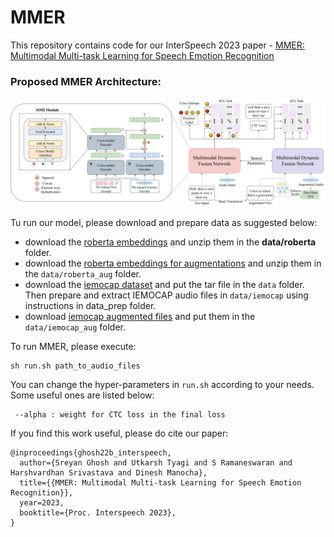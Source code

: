 # MMER

This repository contains code for our InterSpeech 2023 paper - [MMER: Multimodal Multi-task Learning for Speech Emotion Recognition](https://arxiv.org/abs/2203.16794)  

### Proposed MMER Architecture:  

![Proposed Architecture :](./assets/mmer-1.png)  

Tu run our model, please download and prepare data as suggested below:  
* download the [roberta embeddings](https://drive.google.com/file/d/1xy1Ht2-qb0LwCz50o-y--Nln00d5TOQc/view?usp=sharing) and unzip them in the **data/roberta** folder.  
* download the [roberta embeddings for augmentations](https://drive.google.com/file/d/1KxILCQr7od7pfwdfpJp3VVwZHf0iQczm/view?usp=sharing) and unzip them in the `data/roberta_aug` folder.  
* download the [iemocap dataset](https://sail.usc.edu/iemocap/iemocap_release.htm) and put the tar file in the `data` folder. Then prepare and extract IEMOCAP audio files in `data/iemocap` using instructions in data_prep folder.  
* download [iemocap augmented files](https://drive.google.com/file/d/1xy1Ht2-qb0LwCz50o-y--Nln00d5TOQc/view?usp=sharing) and put them in the `data/iemocap_aug` folder.  


To run MMER, please execute:  
```
sh run.sh path_to_audio_files
```

You can change the hyper-parameters in `run.sh` according to your needs. Some useful ones are listed below:    
```
 --alpha : weight for CTC loss in the final loss  
```

If you find this work useful, please do cite our paper:  
```
@inproceedings{ghosh22b_interspeech,
  author={Sreyan Ghosh and Utkarsh Tyagi and S Ramaneswaran and Harshvardhan Srivastava and Dinesh Manocha},
  title={{MMER: Multimodal Multi-task Learning for Speech Emotion Recognition}},
  year=2023,
  booktitle={Proc. Interspeech 2023},
}
```
